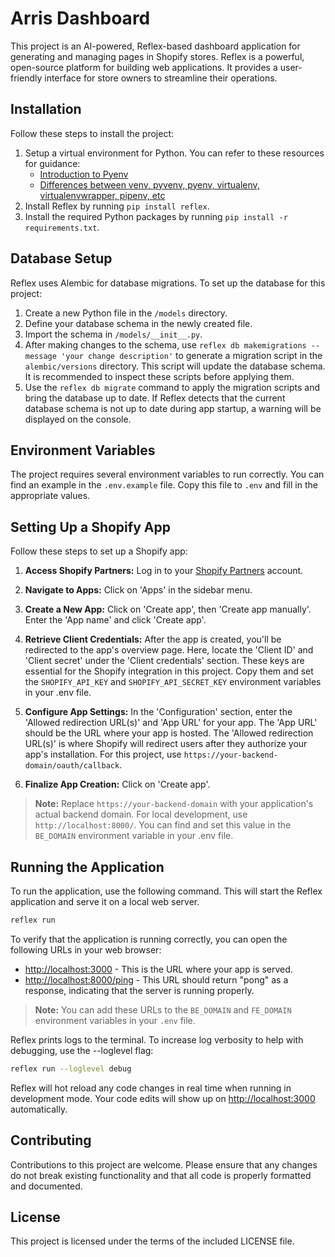 # Arris Dashboard

This project is an AI-powered, Reflex-based dashboard application for generating and managing pages in Shopify stores. Reflex is a powerful, open-source platform for building web applications. It provides a user-friendly interface for store owners to streamline their operations.

## Installation

Follow these steps to install the project:

1. Setup a virtual environment for Python. You can refer to these resources for guidance:
   - [Introduction to Pyenv](https://realpython.com/intro-to-pyenv/)
   - [Differences between venv, pyvenv, pyenv, virtualenv, virtualenvwrapper, pipenv, etc](https://stackoverflow.com/questions/41573587/what-is-the-difference-between-venv-pyvenv-pyenv-virtualenv-virtualenvwrappe)
2. Install Reflex by running `pip install reflex`.
3. Install the required Python packages by running `pip install -r requirements.txt`.

## Database Setup

Reflex uses Alembic for database migrations. To set up the database for this project:

1. Create a new Python file in the `/models` directory.
2. Define your database schema in the newly created file.
3. Import the schema in `/models/__init__.py`.
4. After making changes to the schema, use `reflex db makemigrations --message 'your change description'` to generate a migration script in the `alembic/versions` directory. This script will update the database schema. It is recommended to inspect these scripts before applying them.
5. Use the `reflex db migrate` command to apply the migration scripts and bring the database up to date. If Reflex detects that the current database schema is not up to date during app startup, a warning will be displayed on the console.

## Environment Variables

The project requires several environment variables to run correctly. You can find an example in the `.env.example` file. Copy this file to `.env` and fill in the appropriate values.

## Setting Up a Shopify App

Follow these steps to set up a Shopify app:

1. **Access Shopify Partners:** Log in to your [Shopify Partners](https://partners.shopify.com/) account.

2. **Navigate to Apps:** Click on 'Apps' in the sidebar menu.

3. **Create a New App:** Click on 'Create app', then 'Create app manually'. Enter the 'App name' and click 'Create app'.

4. **Retrieve Client Credentials:** After the app is created, you'll be redirected to the app's overview page. Here, locate the 'Client ID' and 'Client secret' under the 'Client credentials' section. These keys are essential for the Shopify integration in this project. Copy them and set the `SHOPIFY_API_KEY` and `SHOPIFY_API_SECRET_KEY` environment variables in your .env file.

5. **Configure App Settings:** In the 'Configuration' section, enter the 'Allowed redirection URL(s)' and 'App URL' for your app. The 'App URL' should be the URL where your app is hosted. The 'Allowed redirection URL(s)' is where Shopify will redirect users after they authorize your app's installation. For this project, use `https://your-backend-domain/oauth/callback`.

6. **Finalize App Creation:** Click on 'Create app'.

> **Note:** Replace `https://your-backend-domain` with your application's actual backend domain. For local development, use `http://localhost:8000/`. You can find and set this value in the `BE_DOMAIN` environment variable in your .env file.

## Running the Application

To run the application, use the following command. This will start the Reflex application and serve it on a local web server.

```bash
reflex run
```

To verify that the application is running correctly, you can open the following URLs in your web browser:

- [http://localhost:3000](http://localhost:3000) - This is the URL where your app is served.
- [http://localhost:8000/ping](http://localhost:8000/ping) - This URL should return "pong" as a response, indicating that the server is running properly.

> **Note:** You can add these URLs to the `BE_DOMAIN` and `FE_DOMAIN` environment variables in your `.env` file.

Reflex prints logs to the terminal. To increase log verbosity to help with debugging, use the --loglevel flag:

```bash
reflex run --loglevel debug
```

Reflex will hot reload any code changes in real time when running in development mode. Your code edits will show up on <http://localhost:3000> automatically.

## Contributing

Contributions to this project are welcome. Please ensure that any changes do not break existing functionality and that all code is properly formatted and documented.

## License

This project is licensed under the terms of the included LICENSE file.

